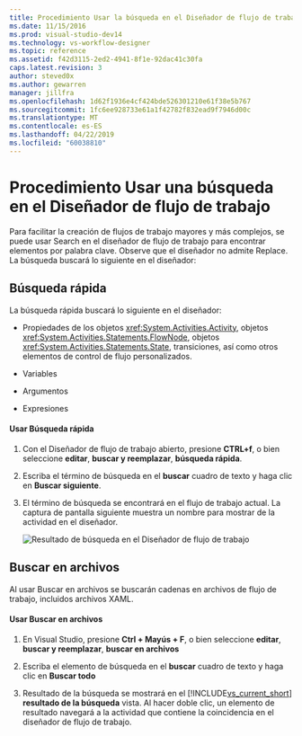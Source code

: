 ```yaml
---
title: Procedimiento Usar la búsqueda en el Diseñador de flujo de trabajo | Documentos de Microsoft
ms.date: 11/15/2016
ms.prod: visual-studio-dev14
ms.technology: vs-workflow-designer
ms.topic: reference
ms.assetid: f42d3115-2ed2-4941-8f1e-92dac41c30fa
caps.latest.revision: 3
author: steved0x
ms.author: gewarren
manager: jillfra
ms.openlocfilehash: 1d62f1936e4cf424bde526301210e61f38e5b767
ms.sourcegitcommit: 1fc6ee928733e61a1f42782f832ead9f7946d00c
ms.translationtype: MT
ms.contentlocale: es-ES
ms.lasthandoff: 04/22/2019
ms.locfileid: "60038810"
---
```

# <a name="how-to-use-search-in-the-workflow-designer"></a>Procedimiento Usar una búsqueda en el Diseñador de flujo de trabajo
Para facilitar la creación de flujos de trabajo mayores y más complejos, se puede usar Search en el diseñador de flujo de trabajo para encontrar elementos por palabra clave. Observe que el diseñador no admite Replace. La búsqueda buscará lo siguiente en el diseñador:  
  
## <a name="quick-find"></a>Búsqueda rápida  
 La búsqueda rápida buscará lo siguiente en el diseñador:  
  
- Propiedades de los objetos <xref:System.Activities.Activity>, objetos <xref:System.Activities.Statements.FlowNode>, objetos <xref:System.Activities.Statements.State>, transiciones, así como otros elementos de control de flujo personalizados.  
  
- Variables  
  
- Argumentos  
  
- Expresiones  
  
#### <a name="using-quick-find"></a>Usar Búsqueda rápida  
  
1. Con el Diseñador de flujo de trabajo abierto, presione **CTRL+f**, o bien seleccione **editar**, **buscar y reemplazar**, **búsqueda rápida**.  
  
2. Escriba el término de búsqueda en el **buscar** cuadro de texto y haga clic en **Buscar siguiente**.  
  
3. El término de búsqueda se encontrará en el flujo de trabajo actual. La captura de pantalla siguiente muestra un nombre para mostrar de la actividad en el diseñador.  
  
     ![Resultado de búsqueda en el Diseñador de flujo de trabajo](../workflow-designer/media/designersearch.png "DesignerSearch")  
  
## <a name="find-in-files"></a>Buscar en archivos  
 Al usar Buscar en archivos se buscarán cadenas en archivos de flujo de trabajo, incluidos archivos XAML.  
  
#### <a name="using-find-in-files"></a>Usar Buscar en archivos  
  
1. En Visual Studio, presione **Ctrl + Mayús + F**, o bien seleccione **editar**, **buscar y reemplazar**, **buscar en archivos**  
  
2. Escriba el elemento de búsqueda en el **buscar** cuadro de texto y haga clic en **Buscar todo**  
  
3. Resultado de la búsqueda se mostrará en el [!INCLUDE[vs_current_short](../includes/vs-current-short-md.md)] **resultado de la búsqueda** vista. Al hacer doble clic, un elemento de resultado navegará a la actividad que contiene la coincidencia en el diseñador de flujo de trabajo.